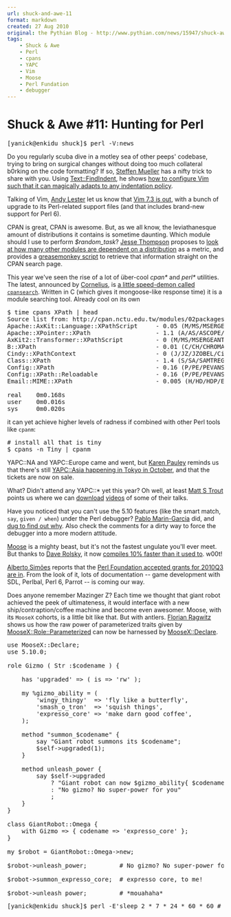 ```yaml
---
url: shuck-and-awe-11
format: markdown
created: 27 Aug 2010
original: the Pythian Blog - http://www.pythian.com/news/15947/shuck-awe-11-hunting-for-perl/
tags:
    - Shuck & Awe
    - Perl
    - cpans
    - YAPC
    - Vim
    - Moose
    - Perl Fundation
    - debugger
---
```


# Shuck &amp; Awe #11: Hunting for Perl

<pre code="bash">
[yanick@enkidu shuck]$ perl -V:news
</pre>

Do you regularly scuba dive in a motley sea of other peeps' codebase, trying
to bring on surgical changes without doing too much collateral b0rking on the
code formatting? If so, [Steffen Mueller](http://blogs.perl.org/users/steffen_mueller)
has a nifty trick to share with you. Using [Text::FindIndent](cpan), he
shows [how to configure Vim such that it can magically adapts to any
indentation policy](http://blogs.perl.org/users/steffen_mueller/2010/08/tiny-vim-convenience-hack.html).

Talking of Vim, [Andy Lester](http://theworkinggeek.com/) 
let  us know that [Vim 7.3 is
out](http://perlbuzz.com/2010/08/vim-73-supports-perl-6.html),
with a bunch of upgrade to its Perl-related support files (and that
includes brand-new support for Perl 6).

CPAN is great, CPAN is awesome. But, as we all know, the leviathanesque amount
of distributions it contains is sometime daunting. Which module should I use
to perform *$random_task*? [Jesse Thompson](http://blogs.perl.org/users/jesse_thompson)
proposes to [look at how many other modules are dependent on a
distribution](http://blogs.perl.org/users/jesse_thompson/2010/08/cpan-search-dependents.html)
as a metric, and provides a [greasemonkey script](http://userscripts.org/scripts/show/84296) 
to retrieve that information straight on the CPAN search page.

This year we've seen the rise of a lot of über-cool <i>cpan*</i> and
<i>perl*</i> utilities. The latest, announced by
[Cornelius](http://c9s.blogspot.com), is [a little speed-demon called
`cpansearch`](http://c9s.blogspot.com/2010/08/cpansearch-cpans_23.html).
Written in C (which gives it mongoose-like response time) it is a module
searching tool. Already cool on its own


<pre code="bash">
$ time cpans XPath | head
Source list from: http://cpan.nctu.edu.tw/modules/02packages.details.txt.gz
Apache::AxKit::Language::XPathScript     - 0.05 (M/MS/MSERGEANT/AxKit-1.6.2.tar.gz)
Apache::XPointer::XPath                  - 1.1 (A/AS/ASCOPE/Apache-XPointer-1.1.tar.gz)
AxKit2::Transformer::XPathScript         - 0 (M/MS/MSERGEANT/AxKit2-1.1.tar.gz)
B::XPath                                 - 0.01 (C/CH/CHROMATIC/B-XPath-0.01.tar.gz)
Cindy::XPathContext                      - 0 (J/JZ/JZOBEL/Cindy-0.15.tar.gz)
Class::XPath                             - 1.4 (S/SA/SAMTREGAR/Class-XPath-1.4.tar.gz)
Config::XPath                            - 0.16 (P/PE/PEVANS/Config-XPath-0.16.tar.gz)
Config::XPath::Reloadable                - 0.16 (P/PE/PEVANS/Config-XPath-0.16.tar.gz)
Email::MIME::XPath                       - 0.005 (H/HD/HDP/Email-MIME-XPath-0.005.tar.gz)

real    0m0.168s
user    0m0.016s
sys     0m0.020s
</pre>

it can yet achieve higher levels of radness if combined with other Perl tools
like `cpanm`:

<pre code="bash">
# install all that is tiny
$ cpans -n Tiny | cpanm
</pre>

YAPC::NA and YAPC::Europe came and went, but [Karen Pauley](http://martian.org/karen)
reminds us that there's still [YAPC::Asia happening in Tokyo in
October](http://martian.org/karen/2010/08/23/yapcasia-2010/), and that the
tickets are now on sale.

What? Didn't attend any YAPC::* yet this year? Oh well, at least [Matt S
Trout](http://twitter.com/shadowcat_mst/status/21935887405) points us 
where we can [download](http://conferences.yapceurope.org/ye2010/news/632) 
[videos](http://www.presentingperl.org/ye2010/) of some of their talks.

Have you noticed that you can't use the 5.10 features (like the smart
match, `say`, `given / when`) under the Perl debugger? 
[Pablo Marin-Garcia](http://pablomarin-garcia.blogspot.com)
did, and [dug to find out why](http://pablomarin-garcia.blogspot.com/2010/08/perl-debugger-and-perl-510-features.html).
Also check the comments for a dirty way to force the debugger into a more
modern attitude.

[Moose](cpan) is a mighty beast, but it's not the fastest ungulate you'll
ever meet. But thanks to [Dave Rolsky](http://blog.urth.org/), it now [compiles
10% faster than it used to](http://blog.moose.perl.org/2010/08/moose-110-and-classmop-105-now-compiling-10-faster.html).
w00t!

[Alberto Simões](http://null.perl-hackers.net/) reports that the [Perl
Foundation accepted grants for 2010Q3 are in](http://news.perlfoundation.org/2010/08/accepted-grants-for-2010q3.html).
From the look of it, lots of documentation -- game development with SDL,
Perlbal, Perl 6, Parrot -- is coming our way.

Does anyone remember Mazinger Z? Each time we thought that giant robot
achieved the peek of ultimateness, it would interface with a new
ship/contraption/coffee machine and become even awesomer. Moose, with its
`MooseX` cohorts, is a little bit like that. But with antlers. [Florian
Ragwitz](http://planet-de.debian.net/) shows us how the raw power of 
parameterized traits given by [MooseX::Role::Parameterized](cpan)
can now be harnessed by [MooseX::Declare](cpan).


<pre code="perl">
use MooseX::Declare;
use 5.10.0;

role Gizmo ( Str :$codename ) {

    has 'upgraded' => ( is => 'rw' );

    my %gizmo_ability = (
        'wingy_thingy'  => 'fly like a butterfly',
        'smash_o_tron'  => 'squish things',
        'expresso_core' => 'make darn good coffee',
    );

    method "summon_$codename" {
        say "Giant robot summons its $codename";
        $self->upgraded(1);
    }

    method unleash_power {
        say $self->upgraded 
            ? "Giant robot can now $gizmo_ability{ $codename }" 
            : "No gizmo? No super-power for you"
            ;
    }
}

class GiantRobot::Omega {
    with Gizmo => { codename => 'expresso_core' };
}

my $robot = GiantRobot::Omega->new;

$robot->unleash_power;         # No gizmo? No super-power for you

$robot->summon_expresso_core;  # expresso core, to me!

$robot->unleash_power;         # *mouahaha*
</pre>

<pre code="bash">
[yanick@enkidu shuck]$ perl -E'sleep 2 * 7 * 24 * 60 * 60 # see y'all in 2 weeks!'
</pre>
